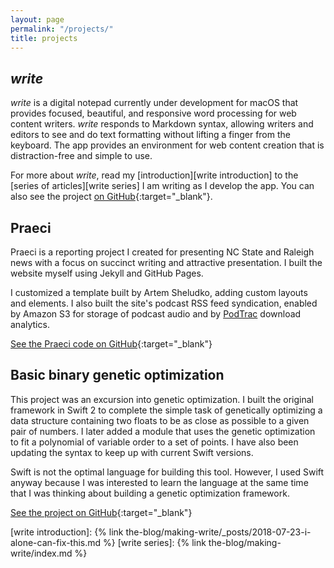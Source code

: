 ```yaml
---
layout: page
permalink: "/projects/"
title: projects
---
```


## *write*

*write* is a digital notepad currently under development for macOS that provides focused, beautiful, and responsive word processing for web content writers. *write* responds to Markdown syntax, allowing writers and editors to see and do text formatting without lifting a finger from the keyboard. The app provides an environment for web content creation that is distraction-free and simple to use.

For more about *write*, read my [introduction][write introduction] to the [series of articles][write series] I am writing as I develop the app. You can also see the project [on GitHub](https://github.com/CarterPape/write){:target="_blank"}.

## Praeci

Praeci is a reporting project I created for presenting NC State and Raleigh news with a focus on succinct writing and attractive presentation. I built the website myself using Jekyll and GitHub Pages.

I customized a template built by Artem Sheludko, adding custom layouts and elements. I also built the site's podcast RSS feed syndication, enabled by Amazon S3 for storage of podcast audio and by [PodTrac](http://analytics.podtrac.com) download analytics.

[See the Praeci code on GitHub](https://github.com/Praeci/praeci.github.io){:target="_blank"}

## Basic binary genetic optimization

This project was an excursion into genetic optimization. I built the original framework in Swift 2 to complete the simple task of genetically optimizing a data structure containing two floats to be as close as possible to a given pair of numbers. I later added a module that uses the genetic optimization to fit a polynomial of variable order to a set of points. I have also been updating the syntax to keep up with current Swift versions.

Swift is not the optimal language for building this tool. However, I used Swift anyway because I was interested to learn the language at the same time that I was thinking about building a genetic optimization framework.

[See the project on GitHub](https://github.com/CarterPape/Basic-binary-genetic-optimization){:target="_blank"}


[write introduction]: {% link the-blog/making-write/_posts/2018-07-23-i-alone-can-fix-this.md %}
[write series]: {% link the-blog/making-write/index.md %}